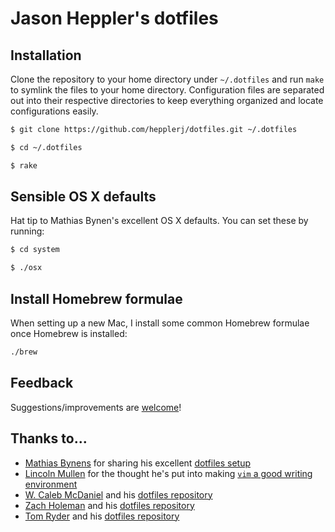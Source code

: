 # Jason Heppler's dotfiles

## Installation

Clone the repository to your home directory under `~/.dotfiles` and run `make` to symlink the files to your home directory. Configuration files are separated out into their respective directories to keep everything organized and locate configurations easily.

```bash
$ git clone https://github.com/hepplerj/dotfiles.git ~/.dotfiles

$ cd ~/.dotfiles

$ rake
```

## Sensible OS X defaults

Hat tip to Mathias Bynen's excellent OS X defaults. You can set these by running:

```bash
$ cd system

$ ./osx
```
## Install Homebrew formulae

When setting up a new Mac, I install some common Homebrew formulae once Homebrew is installed:

```bash
./brew
```

## Feedback

Suggestions/improvements are [welcome](https://github.com/hepplerj/dotfiles/issues)!

## Thanks to...

* [Mathias Bynens](http://mathiasbynens.be) for sharing his excellent [dotfiles setup](https://github.com/mathiasbynens/dotfiles)
* [Lincoln Mullen](http://lincolnmullen.com/) for the thought he's put into making [`vim` a good writing environment](http://lincolnmullen.com/blog/writing-in-vim-with-placeholders-and-quickfix/)
* [W. Caleb McDaniel](http://wcm1.web.rice.edu) and his [dotfiles repository](https://github.com/wcaleb/dotfiles)
* [Zach Holeman](http://zachholman.com) and his [dotfiles repository](https://github.com/holman/dotfiles)
* [Tom Ryder](http://www.sanctum.geek.nz) and his [dotfiles repository](https://github.com/tejr/dotfiles)
